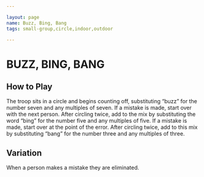 ```yaml
---

layout: page
name: Buzz, Bing, Bang
tags: small-group,circle,indoor,outdoor

---
```


# BUZZ, BING, BANG 

## How to Play

The troop sits in a circle and begins counting off, substituting “buzz” for the number seven and any multiples of seven. If a mistake is made, start over with the next person. After circling twice, add to the mix by substituting the word “bing” for the number five and any multiples of five. If a mistake is made, start over at the point of the error. After circling twice, add to this mix by substituting “bang” for the number three and any multiples of three.

## Variation 

When a person makes a mistake they are eliminated.